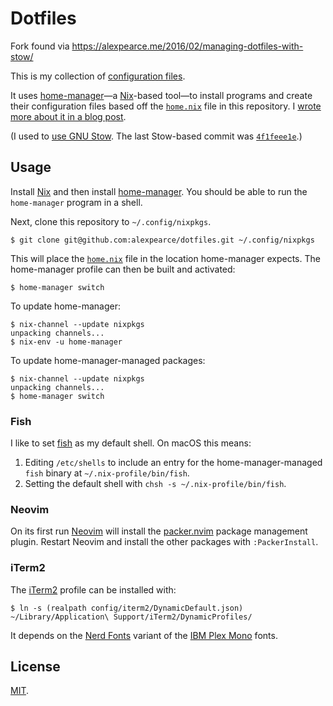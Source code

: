# Dotfiles

Fork found via https://alexpearce.me/2016/02/managing-dotfiles-with-stow/

This is my collection of [configuration files](http://dotfiles.github.io/).

It uses [home-manager][home-manager]—a [Nix][nix]-based tool—to install
programs and create their configuration files based off the
[`home.nix`](home.nix) file in this repository. I [wrote more about it in a
blog post][nix-post].

(I used to [use GNU Stow][stow-post]. The last Stow-based commit was
[`4f1feee1e`][stow-commit].)

## Usage

Install [Nix][nix] and then install [home-manager][home-manager]. You should be
able to run the `home-manager` program in a shell.

Next, clone this repository to `~/.config/nixpkgs`.

```shell
$ git clone git@github.com:alexpearce/dotfiles.git ~/.config/nixpkgs
```

This will place the [`home.nix`](home.nix) file in the location home-manager
expects. The home-manager profile can then be built and activated:

```shell
$ home-manager switch
```

To update home-manager:

```shell
$ nix-channel --update nixpkgs
unpacking channels...
$ nix-env -u home-manager
```

To update home-manager-managed packages:

```shell
$ nix-channel --update nixpkgs
unpacking channels...
$ home-manager switch
```

### Fish

I like to set [fish][fish] as my default shell. On macOS this means:

1. Editing `/etc/shells` to include an entry for the home-manager-managed
   `fish` binary at `~/.nix-profile/bin/fish`.
2. Setting the default shell with `chsh -s ~/.nix-profile/bin/fish`.

### Neovim

On its first run [Neovim][neovim] will install the [packer.nvim][packer]
package management plugin. Restart Neovim and install the other packages with
`:PackerInstall`.

### iTerm2

The [iTerm2][iterm2] profile can be installed with:

```shell
$ ln -s (realpath config/iterm2/DynamicDefault.json) ~/Library/Application\ Support/iTerm2/DynamicProfiles/
```

It depends on the [Nerd Fonts](https://github.com/ryanoasis/nerd-fonts) variant
of the [IBM Plex Mono](https://www.ibm.com/plex/) fonts.

## License

[MIT](http://opensource.org/licenses/MIT).

[nix]: https://nixos.org/
[home-manager]: https://github.com/nix-community/home-manager
[fish]: https://fishshell.com/
[neovim]: https://neovim.io/
[packer]: https://github.com/wbthomason/packer.nvim
[iterm2]: https://iterm2.com/

[nix-post]: https://alexpearce.me/2021/07/managing-dotfiles-with-nix/
[stow-post]: https://alexpearce.me/2016/02/managing-dotfiles-with-stow/
[stow-commit]: https://github.com/alexpearce/dotfiles/tree/4f1feee1e4bc71f2ba5774af44eed1da774510a0
